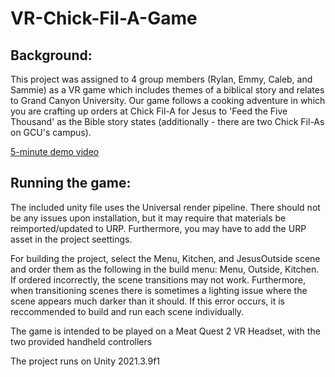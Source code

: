 # VR-Chick-Fil-A-Game

## Background:

This project was assigned to 4 group members (Rylan, Emmy, Caleb, and Sammie) as a VR game which includes themes of a biblical story and relates to Grand Canyon University.
Our game follows a cooking adventure in which you are crafting up orders at Chick Fil-A for Jesus to 'Feed the Five Thousand' as the Bible story states (additionally - there are two Chick Fil-As on GCU's campus).

[5-minute demo video](https://www.loom.com/share/605e0818d1174875bafe76c240578529)

## Running the game:

The included unity file uses the Universal render pipeline. There should not be any issues upon installation, but it may require that materials be reimported/updated to URP. 
Furthermore, you may have to add the URP asset in the project seettings.

For building the project, select the Menu, Kitchen, and JesusOutside scene and order them as the following in the build menu: Menu, Outside, Kitchen. 
If ordered incorrectly, the scene transitions may not work. Furthermore, when transitioning scenes there is sometimes a lighting issue where 
the scene appears much darker than it should. If this error occurs, it is reccommended to build and run each scene individually. 

The game is intended to be played on a Meat Quest 2 VR Headset, with the two provided handheld controllers

The project runs on Unity 2021.3.9f1
